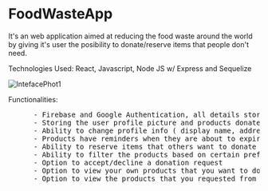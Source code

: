 # FoodWasteApp
  It's an web application aimed at reducing the food waste around the world by giving it's user the posibility to donate/reserve items that people don't need.
  
  Technologies Used:
  React, Javascript, Node JS w/ Express and Sequelize
  
  ![IntefacePhot1](https://firebasestorage.googleapis.com/v0/b/proiecttw-84ef3.appspot.com/o/FoodPics%2Fd02c851a-a5ea-4bd2-9982-dc34f290842f_IntefacePhot1.JPG?alt=media&token=a1192f6c-623f-4dcf-8faa-c458d516e1f2)
  
  Functionalities:
  <pre>
      - Firebase and Google Authentication, all details stored in a MySQL database.
      - Storing the user profile picture and products donated images in Firebase Storage
      - Ability to change profile info ( display name, address, phone number )
      - Products have reminders when they are about to expire
      - Ability to reserve items that others want to donate
      - Ability to filter the products based on certain preferences with 2 filter categories, one for Food Type and one for Availability Type
      - Option to accept/decline a donation request
      - Option to view your own products that you want to donate
      - Option to view the products that you requested from others
     

  </pre>
   


